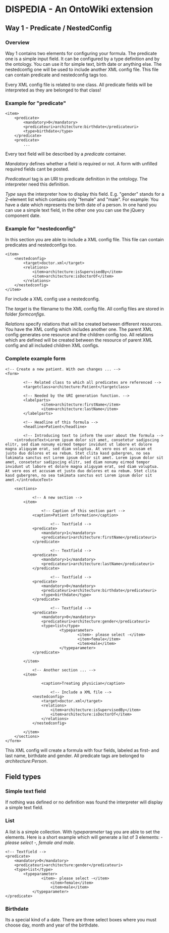 # DISPEDIA - An OntoWiki extension

## Way 1 - Predicate / NestedConfig

### Overview

Way 1 contains two elements for configuring your formula. The predicate one is a simple input field. It can be configured by a type definition and by the ontology. You can use it for simple text, birth date or anything else.
The nestedconfig one will be used to include another XML config file. This file can contain predicate and nestedconfig tags too.

Every XML config file is related to one class. All predicate fields will be interpreted as they are belonged to that class!

### Example for "predicate"

    <item>
        <predicate> 
            <mandatory>0</mandatory>
            <predicateuri>architecture:birthdate</predicateuri>
            <type>birthdate</type>
        </predicate>
        <predicate>
            ... 

Every text field will be described by a *predicate* container.

*Mandatory* defines whether a field is required or not. A form with unfilled required fields cant be posted.

*Predicateuri* tag is an URI to predicate definition in the ontology. The interpreter need this definition.

*Type* says the interpreter how to display this field. E.g. "gender" stands for a 2-element list which contains only "female" and "male". For example: You have a date which represents the birth date of a person. In one hand you can use a simple text field, in the other one you can use the jQuery component date.

### Example for "nestedconfig"

In this section you are able to include a XML config file. This file can contain predicates and nestedconfigs too.

    <item>	
        <nestedconfig>
            <target>doctor.xml</target>
            <relations>
                <item>architecture:isSupervisedBy</item>
                <item>architecture:isDoctorOf</item>
            </relations>
        </nestedconfig>
    </item> 

For include a XML config use a nestedconfig.

The *target* is the filename to the XML config file. All config files are stored in folder _formconfigs_.

*Relations* specify relations that will be created between different resources. You have the XML config which includes another one. The parent XML config generates one resource and the children config too. All relations which are defined will be created between the resource of parent XML config and all included children XML configs.

### Complete example form

    <!-- Create a new patient. With own changes ... -->
    <form> 

            <!-- Related class to which all predicates are referenced -->
            <targetclass>architecture:Patient</targetclass>

            <!-- Needed by the URI generation function. -->
            <labelparts>
                    <item>architecture:firstName</item>
                    <item>architecture:lastName</item>
            </labelparts>
        
            <!-- Headline of this formula -->
            <headline>Patient</headline>
        
            <!-- Introducing text to inform the user about the formula -->
        <introduceText>Lorem ipsum dolor sit amet, consetetur sadipscing elitr, sed diam nonumy eirmod tempor invidunt ut labore et dolore magna aliquyam erat, sed diam voluptua. At vero eos et accusam et justo duo dolores et ea rebum. Stet clita kasd gubergren, no sea takimata sanctus est Lorem ipsum dolor sit amet. Lorem ipsum dolor sit amet, consetetur sadipscing elitr, sed diam nonumy eirmod tempor invidunt ut labore et dolore magna aliquyam erat, sed diam voluptua. At vero eos et accusam et justo duo dolores et ea rebum. Stet clita kasd gubergren, no sea takimata sanctus est Lorem ipsum dolor sit amet.</introduceText>
        
        <sections>
            
                <!-- A new section -->
            <item>
                
                    <!-- Caption of this section part -->
                <caption>Patient information</caption> 	
                            
                        <!-- Textfield -->
                <predicate> 
                    <mandatory>1</mandatory>
                    <predicateuri>architecture:firstName</predicateuri>
                </predicate>
                
                        <!-- Textfield -->
                <predicate> 
                    <mandatory>1</mandatory>
                    <predicateuri>architecture:lastName</predicateuri>
                </predicate>
                
                        <!-- Textfield -->
                <predicate> 
                    <mandatory>0</mandatory>
                    <predicateuri>architecture:birthdate</predicateuri>
                    <type>birthdate</type>
                </predicate>
                    
                        <!-- Textfield -->		
                <predicate> 
                    <mandatory>0</mandatory>
                    <predicateuri>architecture:gender</predicateuri>
                    <type>list</type>
                            <typeparameter>
                                    <item>- please select -</item>
                                    <item>female</item>
                                    <item>male</item>
                            </typeparameter>
                </predicate>
            
            </item>
            
                <!-- Another section ... -->
            <item>	
            
                    <caption>Treating physician</caption>
            
                        <!-- Include a XML file -->
                <nestedconfig>
                    <target>doctor.xml</target>
                    <relations>
                        <item>architecture:isSupervisedBy</item>
                        <item>architecture:isDoctorOf</item>
                    </relations>
                </nestedconfig>
                
            </item> 
        </sections>
    </form>

This XML config will create a formula with four fields, labeled as first- and last name, birthdate and gender. All predicate tags are belonged to _architecture:Person_.

## Field types

### Simple text field

If nothing was defined or no definition was found the interpreter will display a simple text field.

### List

A list is a simple collection. With *typeparameter* tag you are able to set the elements. Here is a short example which will generate a list of 3 elements: _- please select -, female and male_.

	<!-- Textfield -->		
	<predicate> 
		<mandatory>0</mandatory>
		<predicateuri>architecture:gender</predicateuri>
		<type>list</type>
        	<typeparameter>
                	<item>- please select -</item>
                    	<item>female</item>
                    	<item>male</item>
                </typeparameter>
	</predicate>

### Birthdate

Its a special kind of a date. There are three select boxes where you must choose day, month and year of the birthdate.

